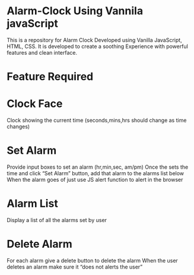 # Alarm-Clock Using Vannila javaScript
This is a repository for Alarm Clock Developed using Vanilla JavaScript, HTML, CSS.
It is developed to create a soothing Experience with powerful features and clean interface.
# Feature Required

# Clock Face

Clock showing the current time (seconds,mins,hrs should change as time changes)

# Set Alarm
  

Provide input boxes to set an alarm (hr,min,sec, am/pm)
Once the sets the time and click “Set Alarm” button, add that alarm to the alarms list below
When the alarm goes of just use JS alert function to alert in the browser

# Alarm List

Display a list of all the alarms set by user

# Delete Alarm

For each alarm give a delete button to delete the alarm
When the user deletes an alarm make sure it “does not alerts the user”
